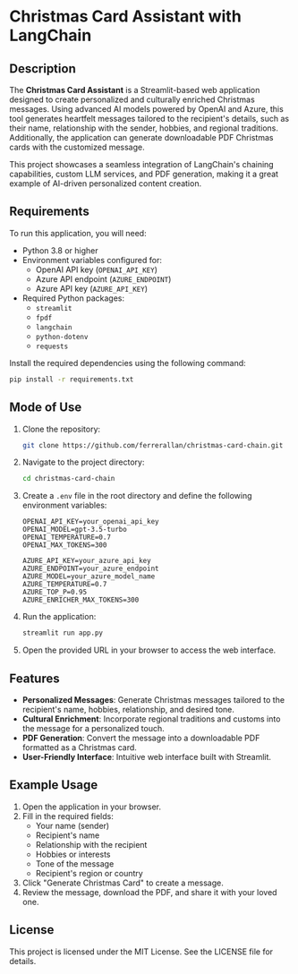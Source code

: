 
# Christmas Card Assistant with LangChain

## Description

The **Christmas Card Assistant** is a Streamlit-based web application designed to create personalized and culturally enriched Christmas messages. Using advanced AI models powered by OpenAI and Azure, this tool generates heartfelt messages tailored to the recipient's details, such as their name, relationship with the sender, hobbies, and regional traditions. Additionally, the application can generate downloadable PDF Christmas cards with the customized message.

This project showcases a seamless integration of LangChain's chaining capabilities, custom LLM services, and PDF generation, making it a great example of AI-driven personalized content creation.

## Requirements

To run this application, you will need:

- Python 3.8 or higher
- Environment variables configured for:
  - OpenAI API key (`OPENAI_API_KEY`)
  - Azure API endpoint (`AZURE_ENDPOINT`)
  - Azure API key (`AZURE_API_KEY`)
- Required Python packages:
  - `streamlit`
  - `fpdf`
  - `langchain`
  - `python-dotenv`
  - `requests`

Install the required dependencies using the following command:
```bash
pip install -r requirements.txt
```

## Mode of Use

1. Clone the repository:
   ```bash
   git clone https://github.com/ferrerallan/christmas-card-chain.git
   ```
2. Navigate to the project directory:
   ```bash
   cd christmas-card-chain
   ```
3. Create a `.env` file in the root directory and define the following environment variables:
   ```env
   OPENAI_API_KEY=your_openai_api_key
   OPENAI_MODEL=gpt-3.5-turbo
   OPENAI_TEMPERATURE=0.7
   OPENAI_MAX_TOKENS=300

   AZURE_API_KEY=your_azure_api_key
   AZURE_ENDPOINT=your_azure_endpoint
   AZURE_MODEL=your_azure_model_name
   AZURE_TEMPERATURE=0.7
   AZURE_TOP_P=0.95
   AZURE_ENRICHER_MAX_TOKENS=300
   ```
4. Run the application:
   ```bash
   streamlit run app.py
   ```
5. Open the provided URL in your browser to access the web interface.

## Features

- **Personalized Messages**: Generate Christmas messages tailored to the recipient's name, hobbies, relationship, and desired tone.
- **Cultural Enrichment**: Incorporate regional traditions and customs into the message for a personalized touch.
- **PDF Generation**: Convert the message into a downloadable PDF formatted as a Christmas card.
- **User-Friendly Interface**: Intuitive web interface built with Streamlit.

## Example Usage

1. Open the application in your browser.
2. Fill in the required fields:
   - Your name (sender)
   - Recipient's name
   - Relationship with the recipient
   - Hobbies or interests
   - Tone of the message
   - Recipient's region or country
3. Click "Generate Christmas Card" to create a message.
4. Review the message, download the PDF, and share it with your loved one.

## License

This project is licensed under the MIT License. See the LICENSE file for details.
